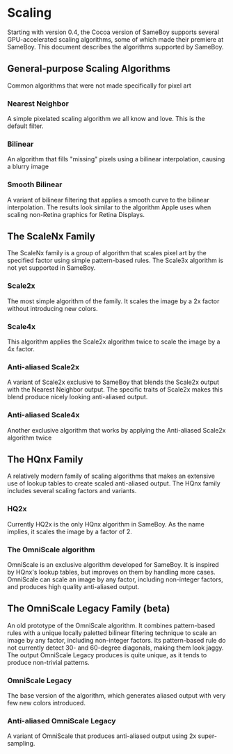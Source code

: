 # Scaling

Starting with version 0.4, the Cocoa version of SameBoy supports several GPU-accelerated scaling algorithms, some of which made their premiere at SameBoy. This document describes the algorithms supported by SameBoy.

## General-purpose Scaling Algorithms
Common algorithms that were not made specifically for pixel art

### Nearest Neighbor
A simple pixelated scaling algorithm we all know and love. This is the default filter.

### Bilinear
An algorithm that fills "missing" pixels using a bilinear interpolation, causing a blurry image

### Smooth Bilinear
A variant of bilinear filtering that applies a smooth curve to the bilinear interpolation. The results look similar to the algorithm Apple uses when scaling non-Retina graphics for Retina Displays.

## The ScaleNx Family
The ScaleNx family is a group of algorithm that scales pixel art by the specified factor using simple pattern-based rules. The Scale3x algorithm is not yet supported in SameBoy.

### Scale2x
The most simple algorithm of the family. It scales the image by a 2x factor without introducing new colors.

### Scale4x
This algorithm applies the Scale2x algorithm twice to scale the image by a 4x factor.

### Anti-aliased Scale2x
A variant of Scale2x exclusive to SameBoy that blends the Scale2x output with the Nearest Neighbor output. The specific traits of Scale2x makes this blend produce nicely looking anti-aliased output.

### Anti-aliased Scale4x
Another exclusive algorithm that works by applying the Anti-aliased Scale2x algorithm twice

## The HQnx Family
A relatively modern family of scaling algorithms that makes an extensive use of lookup tables to create scaled anti-aliased output. The HQnx family includes several scaling factors and variants.

### HQ2x
Currently HQ2x is the only HQnx algorithm in SameBoy. As the name implies, it scales the image by a factor of 2.

### The OmniScale algorithm
OmniScale is an exclusive algorithm developed for SameBoy. It is inspired by HQnx's lookup tables, but improves on them by handling more cases. OmniScale can scale an image by any factor, including non-integer factors, and produces high quality anti-aliased output.

## The OmniScale Legacy Family (beta)
An old prototype of the OmniScale algorithm. It combines pattern-based rules with a unique locally paletted bilinear filtering technique to scale an image by any factor, including non-integer factors. Its pattern-based rule do not currently detect 30- and 60-degree diagonals, making them look jaggy. The output OmniScale Legacy produces is quite unique, as it tends to produce non-trivial patterns.

### OmniScale Legacy
The base version of the algorithm, which generates aliased output with very few new colors introduced.

### Anti-aliased OmniScale Legacy
A variant of OmniScale that produces anti-aliased output using 2x super-sampling.